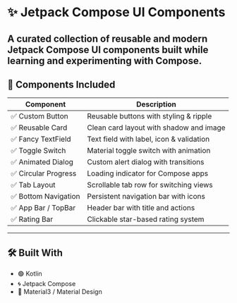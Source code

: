 # ✨ Jetpack Compose UI Components

A curated collection of reusable and modern **Jetpack Compose UI components** built while learning and experimenting with Compose.
---

## 📱 Components Included

| Component             | Description                              |
|----------------------|------------------------------------------|
| ✅ Custom Button      | Reusable buttons with styling & ripple   |
| ✅ Reusable Card      | Clean card layout with shadow and image  |
| ✅ Fancy TextField    | Text field with label, icon & validation |
| ✅ Toggle Switch      | Material toggle switch with animation    |
| ✅ Animated Dialog    | Custom alert dialog with transitions     |
| ✅ Circular Progress  | Loading indicator for Compose apps       |
| ✅ Tab Layout         | Scrollable tab row for switching views   |
| ✅ Bottom Navigation  | Persistent navigation bar with icons     |
| ✅ App Bar / TopBar   | Header bar with title and actions        |
| ✅ Rating Bar         | Clickable star-based rating system       |



---

## 🛠️ Built With

- 🟢 Kotlin
- 🌀 Jetpack Compose
- 🧪 Material3 / Material Design

